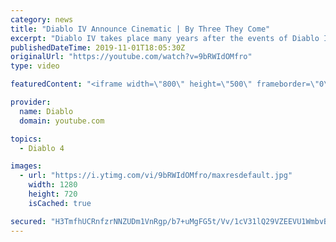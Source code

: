 ```yaml
---
category: news
title: "Diablo IV Announce Cinematic | By Three They Come"
excerpt: "Diablo IV takes place many years after the events of Diablo III, after millions have been slaughtered by the actions of the High Heavens and Burning Hells alike."
publishedDateTime: 2019-11-01T18:05:30Z
originalUrl: "https://youtube.com/watch?v=9bRWIdOMfro"
type: video

featuredContent: "<iframe width=\"800\" height=\"500\" frameborder=\"0\" src=\"https://www.youtube.com/embed/9bRWIdOMfro\" allow=\"accelerometer; autoplay; encrypted-media; gyroscope; picture-in-picture\" allowfullscreen></iframe>"

provider:
  name: Diablo
  domain: youtube.com

topics:
  - Diablo 4

images:
  - url: "https://i.ytimg.com/vi/9bRWIdOMfro/maxresdefault.jpg"
    width: 1280
    height: 720
    isCached: true

secured: "H3TmfhUCRnfzrNNZUDm1VnRgp/b7+uMgFG5t/Vv/1cV31lQ29VZEEVU1WmbvBH8/Hj/wy1QoRVZ2NcKLqdE5lFSA3/dNARnfh5l5FhtCmTpmbJVJunoQ7JSivFzeybT2mE5T9u/qPiUvJLsbYZHH+JoJOq6fqdpeC7OAsKvmFAsfbDHWX6voUmlzJ9KfQqmXUGZLoqCwoha+9KmhuvT+/onUFI8uT/8EIj2ReQ4BJHuFoFpNZuDdkw2ZyuMLobVMadGqHsLz0iZhqWC9vyFeRjvyal5LLUOhIYGnSBjGA93peLzhPFL8LvqpR93eJ6tgINVABrz4N8zEn+wB1gUANo4KWW48nWV4kIMip0MHdzLI1YXkwSfO58SSzIplDu36keRbT93EOn0n733TTKlptg5UfyHM7T5hZZ1IuLlujvj/ypCk91FMBx8X1QHGbVV9;ijQMJz34HbE1Cy3s2UNxlA=="
---
```


